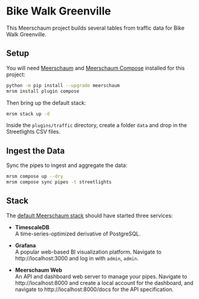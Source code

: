 # Bike Walk Greenville
This Meerschaum project builds several tables from traffic data for Bike Walk Greenville.

## Setup

You will need [Meerschaum](https://meerschaum.io) and [Meerschaum Compose](https://meerschaum.io/reference/compose/) installed for this project:

```bash
python -m pip install --upgrade meerschaum
mrsm install plugin compose
```

Then bring up the default stack:

```bash
mrsm stack up -d
```

Inside the `plugins/traffic` directory, create a folder `data` and drop in the Streetlights CSV files.

## Ingest the Data

Sync the pipes to ingest and aggregate the data:

```bash
mrsm compose up --dry
mrsm compose sync pipes -t streetlights
```

## Stack

The [default Meerschaum stack](https://meerschaum.io/reference/stack/) should have started three services:

- **TimescaleDB**  
  A time-series-optimized derivative of PostgreSQL.

- **Grafana**  
  A popular web-based BI visualization platform. Navigate to http://localhost:3000 and log in with `admin`, `admin`.

- **Meerschaum Web**  
  An API and dashboard web server to manage your pipes. Navigate to http://localhost:8000 and create a local account for the dashboard, and navigate to http://localhost:8000/docs for the API specification.